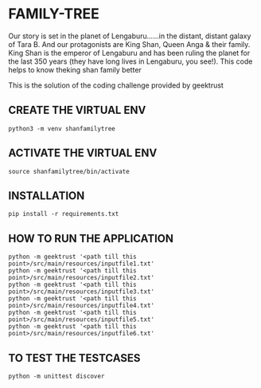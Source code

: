 # FAMILY-TREE

Our story is set in the planet of Lengaburu......in the distant, distant galaxy of Tara B. And our protagonists are King Shan, Queen Anga & their family.
King Shan is the emperor of Lengaburu and has been ruling the planet for the last 350 years (they have long lives in Lengaburu, you see!). 
This code helps to know theking shan family better

This is the solution of the coding challenge provided by geektrust

## CREATE THE VIRTUAL ENV

```
python3 -m venv shanfamilytree
```

## ACTIVATE THE VIRTUAL ENV

```
source shanfamilytree/bin/activate
```

## INSTALLATION

```
pip install -r requirements.txt
```

## HOW TO RUN THE APPLICATION

```
python -m geektrust '<path till this point>/src/main/resources/inputfile1.txt'
python -m geektrust '<path till this point>/src/main/resources/inputfile2.txt'
python -m geektrust '<path till this point>/src/main/resources/inputfile3.txt'
python -m geektrust '<path till this point>/src/main/resources/inputfile4.txt'
python -m geektrust '<path till this point>/src/main/resources/inputfile5.txt'
python -m geektrust '<path till this point>/src/main/resources/inputfile6.txt'

```

## TO TEST THE TESTCASES

```
python -m unittest discover
```